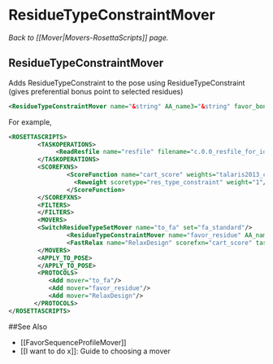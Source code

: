 # ResidueTypeConstraintMover
*Back to [[Mover|Movers-RosettaScripts]] page.*
## ResidueTypeConstraintMover

Adds ResidueTypeConstraint to the pose using ResidueTypeConstraint
(gives preferential bonus point to selected residues)

```xml
<ResidueTypeConstraintMover name="&string" AA_name3="&string" favor_bonus="(0.5 &real)"/>
```

For example,

```xml
<ROSETTASCRIPTS>
        <TASKOPERATIONS>
             <ReadResfile name="resfile" filename="c.0.0_resfile_for_ideal_distance_between_sheets.txt"/>
        </TASKOPERATIONS>
        <SCOREFXNS>
                <ScoreFunction name="cart_score" weights="talaris2013_cart">
                  <Reweight scoretype="res_type_constraint" weight="1"/>
                </ScoreFunction>
        </SCOREFXNS>
        <FILTERS>
        </FILTERS>
        <MOVERS>
		<SwitchResidueTypeSetMover name="to_fa" set="fa_standard"/>
                <ResidueTypeConstraintMover name="favor_residue" AA_name3="ASP,GLU" favor_bonus="0.5"/>
                <FastRelax name="RelaxDesign" scorefxn="cart_score" task_operations="resfile"/>
        </MOVERS>
        <APPLY_TO_POSE>
        </APPLY_TO_POSE>
        <PROTOCOLS>
           <Add mover="to_fa"/>
           <Add mover="favor_residue"/>
           <Add mover="RelaxDesign"/>
       </PROTOCOLS>
</ROSETTASCRIPTS>
```


##See Also

* [[FavorSequenceProfileMover]]
* [[I want to do x]]: Guide to choosing a mover

